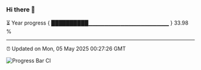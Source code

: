 ### Hi there 👋

⏳ Year progress { ██████████▁▁▁▁▁▁▁▁▁▁▁▁▁▁▁▁▁▁▁▁ } 33.98 %

---

⏰ Updated on Mon, 05 May 2025 00:27:26 GMT

![Progress Bar CI](https://github.com/liununu/liununu/workflows/Progress%20Bar%20CI/badge.svg)
